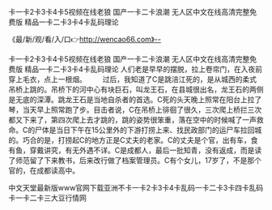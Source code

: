 卡一卡2卡3卡4卡5视频在线老狼
国产一卡二卡浪潮
无人区中文在线高清完整免费版
精品一卡二卡3卡4卡乱码理论


《最/新/观/看/入/口👉http://wencao66.com》--

卡一卡2卡3卡4卡5视频在线老狼
国产一卡二卡浪潮
无人区中文在线高清完整免费版
精品一卡二卡3卡4卡乱码理论
人们老是早早的摆脱，拉上卷帘门，在入夜前穿上毛衣，点上一根烟。
　　过后，我知道了C是跳涪江死的，是从城西的柔式吊桥上跳的。吊桥下的河中心有块巨石，叫龙王石，在县城很出名，龙王石的两侧是无底的深潭。跳龙王石是当地自杀者的首选。C死的头天晚上照常在阳台上拉了琴，当天早上照常跑了步。目击者说，C在吊桥上徘徊了很久，三次爬上桥拦三次都又下来了，第四次爬上去才跳的，跳的姿势很笨重，落在空中的时候喊了一声救命。C的尸体是当日下午在15公里外的下游打捞上来、找民政部门的运尸车拉回城的。巧合的是，打捞起C的地方正是C丈夫的老家。C的丈夫是个官，出有车，食有鱼，穿戴讲究，有无外遇不详。C是成都人，最后一批知青，没有返成，而是读了师范留了下来教书，后来改行做了档案管理员。C有个女儿，17岁了，不是那个官的，在成都读高中。





中文天堂最新版www官网下载亚洲不卡一卡2卡3卡4卡乱码一卡二卡3卡四卡乱码卡一卡二卡三大豆行情网
